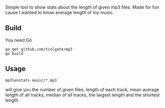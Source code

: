 Simple tool to show stats about the length of given mp3 files.
Made for fun cause I wanted to know average length of my music.

## Build
You need Go
```
go get github.com/tcolgate/mp3
go build
```

## Usage
```
mp3lenstats music/*.mp3
```
will give you the number of given files, length of each track, mean average length of all tracks, median of all tracks, the largest length and the shortest length.
